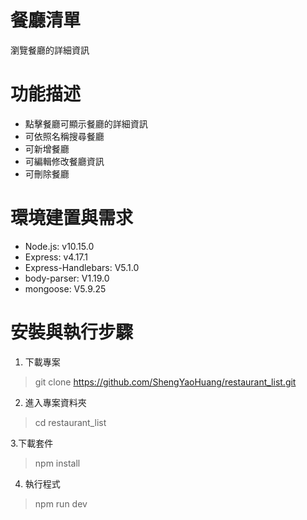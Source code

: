 # 餐廳清單
瀏覽餐廳的詳細資訊
# 功能描述
- 點擊餐廳可顯示餐廳的詳細資訊
- 可依照名稱搜尋餐廳
- 可新增餐廳
- 可編輯修改餐廳資訊
- 可刪除餐廳
# 環境建置與需求
- Node.js: v10.15.0
- Express: v4.17.1
- Express-Handlebars: V5.1.0
- body-parser: V1.19.0
- mongoose: V5.9.25
# 安裝與執行步驟
1. 下載專案
> git clone https://github.com/ShengYaoHuang/restaurant_list.git

2. 進入專案資料夾
> cd restaurant_list

3.下載套件
> npm install

4. 執行程式
> npm run dev
